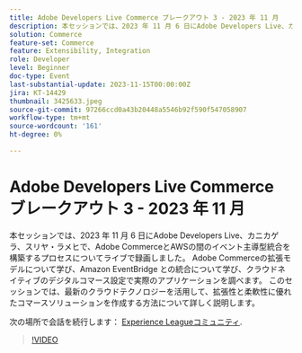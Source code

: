```yaml
---
title: Adobe Developers Live Commerce ブレークアウト 3 - 2023 年 11 月
description: 本セッションでは、2023 年 11 月 6 日にAdobe Developers Live、カニカゲラ、スリヤ・ラメヒで、Adobe CommerceとAWSの間のイベント主導型統合を構築するプロセスについてライブで録画しました。 Adobe Commerceの拡張モデルについて学び、Amazon EventBridge との統合について学び、クラウドネイティブのデジタルコマース設定で実際のアプリケーションを調べます。 このセッションでは、最新のクラウドテクノロジーを活用して、拡張性と柔軟性に優れたコマースソリューションを作成する方法について詳しく説明します。
solution: Commerce
feature-set: Commerce
feature: Extensibility, Integration
role: Developer
level: Beginner
doc-type: Event
last-substantial-update: 2023-11-15T00:00:00Z
jira: KT-14429
thumbnail: 3425633.jpeg
source-git-commit: 97266ccd0a43b20448a5546b92f590f547058907
workflow-type: tm+mt
source-wordcount: '161'
ht-degree: 0%

---
```



# Adobe Developers Live Commerce ブレークアウト 3 - 2023 年 11 月

本セッションでは、2023 年 11 月 6 日にAdobe Developers Live、カニカゲラ、スリヤ・ラメヒで、Adobe CommerceとAWSの間のイベント主導型統合を構築するプロセスについてライブで録画しました。 Adobe Commerceの拡張モデルについて学び、Amazon EventBridge との統合について学び、クラウドネイティブのデジタルコマース設定で実際のアプリケーションを調べます。 このセッションでは、最新のクラウドテクノロジーを活用して、拡張性と柔軟性に優れたコマースソリューションを作成する方法について詳しく説明します。

次の場所で会話を続行します： [Experience Leagueコミュニティ](https://adobe.ly/3ts1NW5).

>[!VIDEO](https://video.tv.adobe.com/v/3425633/?learn=on)
